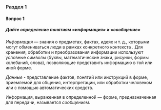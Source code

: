 ### Раздел 1

#### Вопрос 1

##### Дайте определение понятиям «информация» и «сообщение»

*Информация* — знания о предметах, фактах, идеях и т. д., которыми могут обмениваться люди в рамках конкретного контекста . Для хранения, обработки и преобразования информации используют условные символы (буквы, математические знаки, рисунки, формы колебаний, слова), позволяющие представить информацию в той или иной форме. 

*Данные* - представление фактов, понятий или инструкций в форме, приемлемой для общения, интерпретации, или обработки человеком или с помощью автоматических средств. 

Информация, выраженная в определенной — форме, предназначенная для передачи, называется *сообщением*.